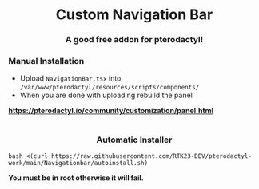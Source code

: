 

<h1 align="center">Custom Navigation Bar</h1>
<h3 align="center">A good free addon for pterodactyl!</h3>

<h3 align="left">Manual Installation</h3>

- Upload `NavigationBar.tsx` into `/var/www/pterodactyl/resources/scripts/components/`
- When you are done with uploading rebuild the panel

**https://pterodactyl.io/community/customization/panel.html**




<h1 align="center"></h1>

<h3 align="center">Automatic Installer</h3>

`bash <(curl https://raw.githubusercontent.com/RTK23-DEV/pterodactyl-work/main/Navigationbar/autoinstall.sh)`


**You must be in root otherwise it will fail.**
